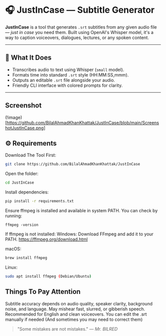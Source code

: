 # 🎧 JustInCase — Subtitle Generator



**JustInCase** is a tool that generates `.srt` subtitles from any given audio file — *just in case* you need them. Built using OpenAI's Whisper model, it's a way to caption voiceovers, dialogues, lectures, or any spoken content.

---

## 🧠 What It Does

- Transcribes audio to text using Whisper (`small` model).
- Formats time into standard `.srt` style (HH:MM:SS,mmm).
- Outputs an editable `.srt` file alongside your audio.
- Friendly CLI interface with colored prompts for clarity.

---

## Screenshot
(!image)[https://github.com/BilalAhmadKhanKhattak/JustInCase/blob/main/ScreenshotJustInCase.png]
## ⚙️ Requirements
Download The Tool First:
```bash
git clone https://github.com/BilalAhmadKhanKhattak/JustInCase
```
Open the folder:
```bash
cd JustInCase
```

Install dependencies:

```bash
pip install -r requirements.txt
```

Ensure ffmpeg is installed and available in system PATH.
You can check by running:
```
ffmpeg -version
```

If ffmpeg is not installed:
Windows: Download FFmpeg and add it to your PATH.
https://ffmpeg.org/download.html

macOS: 
```bash
brew install ffmpeg
```
Linux: 
```bash
sudo apt install ffmpeg (Debian/Ubuntu)
```

## Things To Pay Attention
Subtitle accuracy depends on audio quality, speaker clarity, background noise, and language.
May mishear fast, slurred, or gibberish speech.
Recommended for English and clean voiceovers.
You can edit the .srt manually if needed (And sometimes you may need to correct them)


> "Some mistakes are not mistakes." — *Mr. BILRED*
